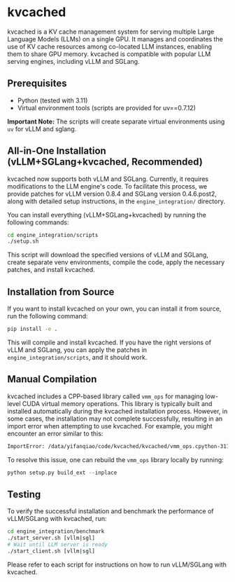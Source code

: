 # kvcached

kvcached is a KV cache management system for serving multiple Large Language Models (LLMs) on a single GPU. It manages and coordinates the use of KV cache resources among co-located LLM instances, enabling them to share GPU memory. kvcached is compatible with popular LLM serving engines, including vLLM and SGLang.

## Prerequisites

* Python (tested with 3.11)
* Virtual environment tools (scripts are provided for uv==0.7.12)

**Important Note:** The scripts will create separate virtual environments using `uv` for vLLM and sglang.

## All-in-One Installation (vLLM+SGLang+kvcached, Recommended)

kvcached now supports both vLLM and SGLang. Currently, it requires modifications to the LLM engine's code. To facilitate this process, we provide patches for vLLM version 0.8.4 and SGLang version 0.4.6.post2, along with detailed setup instructions, in the `engine_integration/` directory.

You can install everything (vLLM+SGLang+kvcached) by running the following commands:

```bash
cd engine_integration/scripts
./setup.sh
```

This script will download the specified versions of vLLM and SGLang, create separate venv environments, compile the code, apply the necessary patches, and install kvcached.

## Installation from Source

If you want to install kvcached on your own, you can install it from source, run the following command:

```bash
pip install -e .
```

This will compile and install kvcached. If you have the right versions of vLLM and SGLang, you can apply the patches in `engine_integration/scripts`, and it should work.


## Manual Compilation

kvcached includes a CPP-based library called `vmm_ops` for managing low-level CUDA virtual memory operations. This library is typically built and installed automatically during the kvcached installation process. However, in some cases, the installation may not complete successfully, resulting in an import error when attempting to use kvcached. For example, you might encounter an error similar to this:

```txt
ImportError: /data/yifanqiao/code/kvcached/kvcached/vmm_ops.cpython-311-x86_64-linux-gnu.so: undefined symbol: _ZNK2at10TensorBase4nameB5cxx11Ev
```

To resolve this issue, one can rebuild the `vmm_ops` library locally by running:

```python
python setup.py build_ext --inplace
```

## Testing

To verify the successful installation and benchmark the performance of vLLM/SGLang with kvcached, run:

```bash
cd engine_integration/benchmark
./start_server.sh [vllm|sgl]
# Wait until LLM server is ready
./start_client.sh [vllm|sgl]
```

Please refer to each script for instructions on how to run vLLM/SGLang with kvcached.